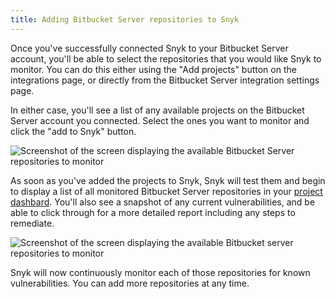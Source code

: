 ```yaml
---
title: Adding Bitbucket Server repositories to Snyk
---
```

Once you've successfully connected Snyk to your Bitbucket Server account, you'll be able to select the repositories that you would like Snyk to monitor. You can do this either using the "Add projects" button on the integrations page, or directly from the Bitbucket Server integration settings page.

In either case, you'll see a list of any available projects on the Bitbucket Server account you connected. Select the ones you want to monitor and click the "add to Snyk" button. 

![Screenshot of the screen displaying the available Bitbucket Server repositories to monitor](http://res.cloudinary.com/snyk/image/upload/v1497448024/docs/add_bb_server_repos.png)

As soon as you've added the projects to Snyk, Snyk will test them and begin to display a list of all monitored Bitbucket Server repositories in your [project dashbard](https://snyk.io/projects). You'll also see a snapshot of any current vulnerabilities, and be able to click through for a more detailed report including any steps to remediate.

![Screenshot of the screen displaying the available Bitbucket server repositories to monitor](http://res.cloudinary.com/snyk/image/upload/v1497448024/docs/bb_server_projects.png)

Snyk will now continuously monitor each of those repositories for known vulnerabilities. You can add more repositories at any time. 
